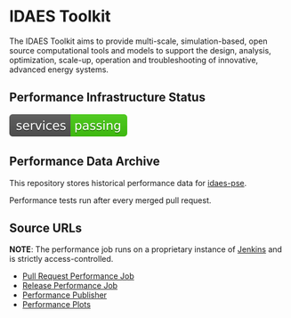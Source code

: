 # IDAES Toolkit

The IDAES Toolkit aims to provide multi-scale, simulation-based, open source
computational tools and models to support the design, analysis, optimization,
scale-up, operation and troubleshooting of innovative, advanced energy systems.

## Performance Infrastructure Status
[![Jenkins Status](https://github.com/Pyomo/jenkins-status/blob/main/idaes_services.svg)](https://pyomo-jenkins.sandia.gov/)

## Performance Data Archive

This repository stores historical performance data for
[idaes-pse](https://github.com/idaes/idaes-pse).

Performance tests run after every merged pull request.

## Source URLs

**NOTE**: The performance job runs on a proprietary instance of [Jenkins](https://www.jenkins.io/)
and is strictly access-controlled.

- [Pull Request Performance Job](https://pyomo-jenkins.sandia.gov/view/IDAES/job/IDAES_Performance/)
- [Release Performance Job](https://pyomo-jenkins.sandia.gov/view/IDAES/job/IDAES_Performance_Release/)
- [Performance Publisher](https://pyomo-jenkins.sandia.gov/view/IDAES/job/IDAES_Performance_Publisher/)
- [Performance Plots](https://software.sandia.gov/downloads/pub/idaes/performance/index.html)
